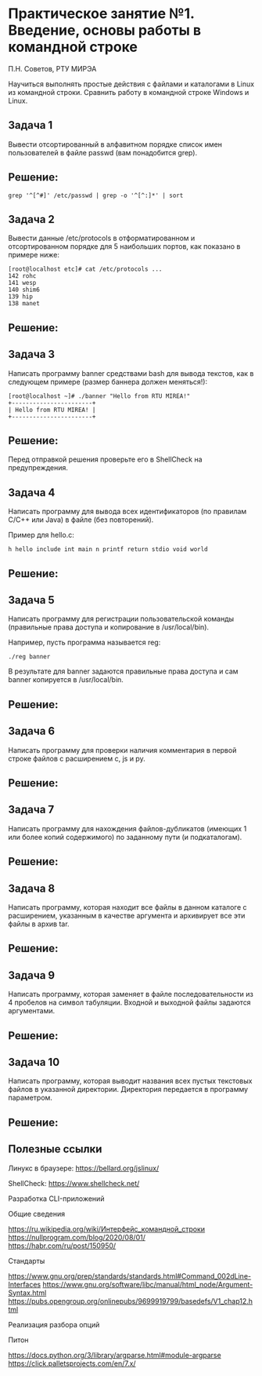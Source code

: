 # Практическое занятие №1. Введение, основы работы в командной строке

П.Н. Советов, РТУ МИРЭА

Научиться выполнять простые действия с файлами и каталогами в Linux из командной строки. Сравнить работу в командной строке Windows и Linux.

## Задача 1

Вывести отсортированный в алфавитном порядке список имен пользователей в файле passwd (вам понадобится grep).

## Решение:
```
grep '^[^#]' /etc/passwd | grep -o '^[^:]*' | sort
```

## Задача 2

Вывести данные /etc/protocols в отформатированном и отсортированном порядке для 5 наибольших портов, как показано в примере ниже:

```
[root@localhost etc]# cat /etc/protocols ...
142 rohc
141 wesp
140 shim6
139 hip
138 manet
```
## Решение:

## Задача 3

Написать программу banner средствами bash для вывода текстов, как в следующем примере (размер баннера должен меняться!):

```
[root@localhost ~]# ./banner "Hello from RTU MIREA!"
+-----------------------+
| Hello from RTU MIREA! |
+-----------------------+
```

## Решение:

Перед отправкой решения проверьте его в ShellCheck на предупреждения.

## Задача 4

Написать программу для вывода всех идентификаторов (по правилам C/C++ или Java) в файле (без повторений).

Пример для hello.c:

```
h hello include int main n printf return stdio void world
```

## Решение:

## Задача 5

Написать программу для регистрации пользовательской команды (правильные права доступа и копирование в /usr/local/bin).

Например, пусть программа называется reg:

```
./reg banner
```

В результате для banner задаются правильные права доступа и сам banner копируется в /usr/local/bin.

## Решение:

## Задача 6

Написать программу для проверки наличия комментария в первой строке файлов с расширением c, js и py.

## Решение:

## Задача 7

Написать программу для нахождения файлов-дубликатов (имеющих 1 или более копий содержимого) по заданному пути (и подкаталогам).

## Решение:

## Задача 8

Написать программу, которая находит все файлы в данном каталоге с расширением, указанным в качестве аргумента и архивирует все эти файлы в архив tar.

## Решение:

## Задача 9

Написать программу, которая заменяет в файле последовательности из 4 пробелов на символ табуляции. Входной и выходной файлы задаются аргументами.

## Решение:

## Задача 10

Написать программу, которая выводит названия всех пустых текстовых файлов в указанной директории. Директория передается в программу параметром.

## Решение:

## Полезные ссылки

Линукс в браузере: https://bellard.org/jslinux/

ShellCheck: https://www.shellcheck.net/

Разработка CLI-приложений

Общие сведения

https://ru.wikipedia.org/wiki/Интерфейс_командной_строки
https://nullprogram.com/blog/2020/08/01/
https://habr.com/ru/post/150950/

Стандарты

https://www.gnu.org/prep/standards/standards.html#Command_002dLine-Interfaces
https://www.gnu.org/software/libc/manual/html_node/Argument-Syntax.html
https://pubs.opengroup.org/onlinepubs/9699919799/basedefs/V1_chap12.html

Реализация разбора опций

Питон

https://docs.python.org/3/library/argparse.html#module-argparse
https://click.palletsprojects.com/en/7.x/
